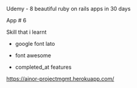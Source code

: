 Udemy - 8 beautiful ruby on rails apps in 30 days

App # 6

Skill that i learnt

* google font lato

* font awesome

* completed_at features
 
 https://ainor-projectmgmt.herokuapp.com/